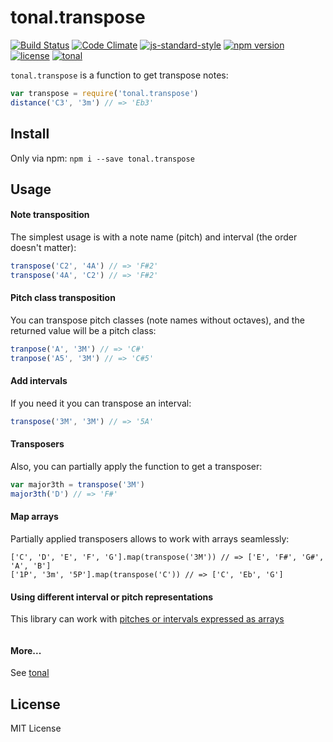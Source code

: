 # tonal.transpose

[![Build Status](https://travis-ci.org/danigb/tonal.svg?branch=master)](https://travis-ci.org/danigb/tonal.transpose)
[![Code Climate](https://codeclimate.com/github/danigb/tonal.transpose/badges/gpa.svg)](https://codeclimate.com/github/danigb/tonal.transpose)
[![js-standard-style](https://img.shields.io/badge/code%20style-standard-brightgreen.svg?style=flat)](https://github.com/feross/standard)
[![npm version](https://img.shields.io/npm/v/tonal.transpose.svg)](https://www.npmjs.com/package/tonal.transpose)
[![license](https://img.shields.io/npm/l/tonal.transpose.svg)](https://www.npmjs.com/package/tonal.transpose)
[![tonal](https://img.shields.io/badge/lib-tonal-yellow.svg)](https://www.npmjs.com/package/tonal)


`tonal.transpose` is a function to get transpose notes:

```js
var transpose = require('tonal.transpose')
distance('C3', '3m') // => 'Eb3'
```

## Install

Only via npm: `npm i --save tonal.transpose`

## Usage

#### Note transposition

The simplest usage is with a note name (pitch) and interval (the order doesn't matter):

```js
transpose('C2', '4A') // => 'F#2'
transpose('4A', 'C2') // => 'F#2'
```

#### Pitch class transposition

You can transpose pitch classes (note names without octaves), and the returned value will be a pitch class:

```js
tranpose('A', '3M') // => 'C#'
tranpose('A5', '3M') // => 'C#5'
```

#### Add intervals

If you need it you can transpose an interval:

```js
transpose('3M', '3M') // => '5A'
```

#### Transposers

Also, you can partially apply the function to get a transposer:

```js
var major3th = transpose('3M')
major3th('D') // => 'F#'
```

#### Map arrays

Partially applied transposers allows to work with arrays seamlessly:

```
['C', 'D', 'E', 'F', 'G'].map(transpose('3M')) // => ['E', 'F#', 'G#', 'A', 'B']
['1P', '3m', '5P'].map(transpose('C')) // => ['C', 'Eb', 'G']
```

#### Using different interval or pitch representations

This library can work with [pitches or intervals expressed as arrays]()

```js
```

#### More...

See [tonal](https://www.npmjs.com/package/tonal)


## License

MIT License
